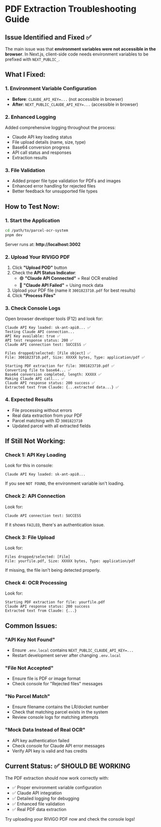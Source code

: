 # PDF Extraction Troubleshooting Guide

## Issue Identified and Fixed ✅

The main issue was that **environment variables were not accessible in the browser**. In Next.js, client-side code needs environment variables to be prefixed with `NEXT_PUBLIC_`.

## What I Fixed:

### 1. Environment Variable Configuration
- **Before**: `CLAUDE_API_KEY=...` (not accessible in browser)  
- **After**: `NEXT_PUBLIC_CLAUDE_API_KEY=...` (accessible in browser)

### 2. Enhanced Logging  
Added comprehensive logging throughout the process:
- Claude API key loading status
- File upload details (name, size, type)
- Base64 conversion progress
- API call status and responses
- Extraction results

### 3. File Validation
- Added proper file type validation for PDFs and images
- Enhanced error handling for rejected files
- Better feedback for unsupported file types

## How to Test Now:

### 1. Start the Application
```bash
cd /path/to/parcel-ocr-system
pnpm dev
```
Server runs at: **http://localhost:3002**

### 2. Upload Your RIVIGO PDF
1. Click **"Upload POD"** button
2. Check the **API Status Indicator**:
   - 🟢 **"Claude API Connected"** = Real OCR enabled
   - 🔴 **"Claude API Failed"** = Using mock data
3. Upload your PDF file (name it `3001823710.pdf` for best results)
4. Click **"Process Files"**

### 3. Check Console Logs
Open browser developer tools (F12) and look for:

```
Claude API Key loaded: sk-ant-api0... ✅
Testing Claude API connection...
API Key available: true ✅
API test response status: 200 ✅
Claude API connection test: SUCCESS ✅

Files dropped/selected: [File object] ✅
File: 3001823710.pdf, Size: XXXXX bytes, Type: application/pdf ✅

Starting PDF extraction for file: 3001823710.pdf ✅
Converting file to base64... ✅
Base64 conversion completed, length: XXXXX ✅
Making Claude API call... ✅
Claude API response status: 200 success ✅
Extracted text from Claude: {...extracted data...} ✅
```

### 4. Expected Results
- File processing without errors
- Real data extraction from your PDF
- Parcel matching with ID `3001823710`  
- Updated parcel with all extracted fields

## If Still Not Working:

### Check 1: API Key Loading
Look for this in console:
```
Claude API Key loaded: sk-ant-api0... 
```
If you see `NOT FOUND`, the environment variable isn't loading.

### Check 2: API Connection
Look for:
```
Claude API connection test: SUCCESS
```
If it shows `FAILED`, there's an authentication issue.

### Check 3: File Upload
Look for:
```
Files dropped/selected: [File]
File: yourfile.pdf, Size: XXXXX bytes, Type: application/pdf
```
If missing, the file isn't being detected properly.

### Check 4: OCR Processing
Look for:
```
Starting PDF extraction for file: yourfile.pdf
Claude API response status: 200 success
Extracted text from Claude: {...}
```

## Common Issues:

### "API Key Not Found"
- Ensure `.env.local` contains `NEXT_PUBLIC_CLAUDE_API_KEY=...`
- Restart development server after changing `.env.local`

### "File Not Accepted"  
- Ensure file is PDF or image format
- Check console for "Rejected files" messages

### "No Parcel Match"
- Ensure filename contains the LR/docket number
- Check that matching parcel exists in the system
- Review console logs for matching attempts

### "Mock Data Instead of Real OCR"
- API key authentication failed
- Check console for Claude API error messages
- Verify API key is valid and has credits

## Current Status: ✅ SHOULD BE WORKING

The PDF extraction should now work correctly with:
- ✅ Proper environment variable configuration  
- ✅ Claude API integration
- ✅ Detailed logging for debugging
- ✅ Enhanced file validation
- ✅ Real PDF data extraction

Try uploading your RIVIGO PDF now and check the console logs!